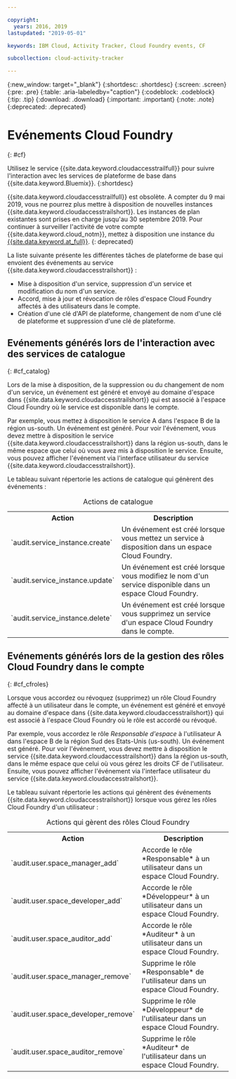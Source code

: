 ```yaml
---

copyright:
  years: 2016, 2019
lastupdated: "2019-05-01"

keywords: IBM Cloud, Activity Tracker, Cloud Foundry events, CF

subcollection: cloud-activity-tracker

---
```


{:new_window: target="_blank"}
{:shortdesc: .shortdesc}
{:screen: .screen}
{:pre: .pre}
{:table: .aria-labeledby="caption"}
{:codeblock: .codeblock}
{:tip: .tip}
{:download: .download}
{:important: .important}
{:note: .note}
{:deprecated: .deprecated}


# Evénements Cloud Foundry
{: #cf}

Utilisez le service {{site.data.keyword.cloudaccesstrailfull}} pour suivre l'interaction avec les services de plateforme de base dans {{site.data.keyword.Bluemix}}. 
{:shortdesc}

{{site.data.keyword.cloudaccesstrailfull}} est obsolète. A compter du 9 mai 2019, vous ne pourrez plus mettre à disposition de nouvelles instances {{site.data.keyword.cloudaccesstrailshort}}. Les instances de plan existantes sont prises en charge jusqu'au 30 septembre 2019. Pour continuer à surveiller l'activité de votre compte {{site.data.keyword.cloud_notm}}, mettez à disposition une instance du [{{site.data.keyword.at_full}}](/docs/services/Activity-Tracker-with-LogDNA?topic=logdnaat-getting-started#getting-started).
{: deprecated}

La liste suivante présente les différentes tâches de plateforme de base qui envoient des événements au service {{site.data.keyword.cloudaccesstrailshort}} : 

* Mise à disposition d'un service, suppression d'un service et modification du nom d'un service.
* Accord, mise à jour et révocation de rôles d'espace Cloud Foundry affectés à des utilisateurs dans le compte.
* Création d'une clé d'API de plateforme, changement de nom d'une clé de plateforme et suppression d'une clé de plateforme.


## Evénements générés lors de l'interaction avec des services de catalogue
{: #cf_catalog}

Lors de la mise à disposition, de la suppression ou du changement de nom d'un service, un événement est généré et envoyé au domaine d'espace dans {{site.data.keyword.cloudaccesstrailshort}} qui est associé à l'espace Cloud Foundry où le service est disponible dans le compte. 

Par exemple, vous mettez à disposition le service A dans l'espace B de la région us-south. Un événement est généré. Pour voir l'événement, vous devez mettre à disposition le service {{site.data.keyword.cloudaccesstrailshort}} dans la région us-south, dans le même espace que celui où vous avez mis à disposition le service. Ensuite, vous pouvez afficher l'événement via l'interface utilisateur du service {{site.data.keyword.cloudaccesstrailshort}}.

Le tableau suivant répertorie les actions de catalogue qui génèrent des événements :

<table>
  <caption>Actions de catalogue</caption>
  <tr>
    <th>Action</th>
	  <th>Description</th>
  <tr>
  <tr>
    <td>`audit.service_instance.create`</td>
	<td>Un événement est créé lorsque vous mettez un service à disposition dans un espace Cloud Foundry.</td>
  </tr>
  <tr>
    <td>`audit.service_instance.update`</td>
	<td>Un événement est créé lorsque vous modifiez le nom d'un service disponible dans un espace Cloud Foundry.</td>
  </tr>
  <tr>
    <td>`audit.service_instance.delete`</td>
	<td>Un événement est créé lorsque vous supprimez un service d'un espace Cloud Foundry dans le compte.</td>
  </tr>
</table>


 	

## Evénements générés lors de la gestion des rôles Cloud Foundry dans le compte
{: #cf_cfroles} 

Lorsque vous accordez ou révoquez (supprimez) un rôle Cloud Foundry affecté à un utilisateur dans le compte, un événement est généré et envoyé au domaine d'espace dans {{site.data.keyword.cloudaccesstrailshort}} qui est associé à l'espace Cloud Foundry où le rôle est accordé ou révoqué. 

Par exemple, vous accordez le rôle *Responsable d'espace* à l'utilisateur A dans l'espace B de la région Sud des Etats-Unis (us-south). Un événement est généré. Pour voir l'événement, vous devez mettre à disposition le service {{site.data.keyword.cloudaccesstrailshort}} dans la région us-south, dans le même espace que celui où vous gérez les droits CF de l'utilisateur. Ensuite, vous pouvez afficher l'événement via l'interface utilisateur du service {{site.data.keyword.cloudaccesstrailshort}}.


Le tableau suivant répertorie les actions qui génèrent des événements {{site.data.keyword.cloudaccesstrailshort}} lorsque vous gérez les rôles Cloud Foundry d'un utilisateur :

<table>
  <caption>Actions qui gèrent des rôles Cloud Foundry</caption>
  <tr>
    <th>Action</th>
	<th>Description</th>
  <tr>
  <tr>
    <td>`audit.user.space_manager_add`</td>
	<td>Accorde le rôle *Responsable* à un utilisateur dans un espace Cloud Foundry.</td>
  </tr>
  <tr>
    <td>`audit.user.space_developer_add`</td>
	<td>Accorde le rôle *Développeur* à un utilisateur dans un espace Cloud Foundry.</td>
  </tr>
  <tr>
    <td>`audit.user.space_auditor_add`</td>
	<td>Accorde le rôle *Auditeur* à un utilisateur dans un espace Cloud Foundry.</td>
  </tr>
  <tr>
    <td>`audit.user.space_manager_remove`</td>
	<td>Supprime le rôle *Responsable* de l'utilisateur dans un espace Cloud Foundry.</td>
  </tr>
  <tr>
    <td>`audit.user.space_developer_remove`</td>
	<td>Supprime le rôle *Développeur* de l'utilisateur dans un espace Cloud Foundry.</td>
  </tr>
  <tr>
    <td>`audit.user.space_auditor_remove`</td>
	<td>Supprime le rôle *Auditeur* de l'utilisateur dans un espace Cloud Foundry.</td>
  </tr>
</table>






	
 	
 	
